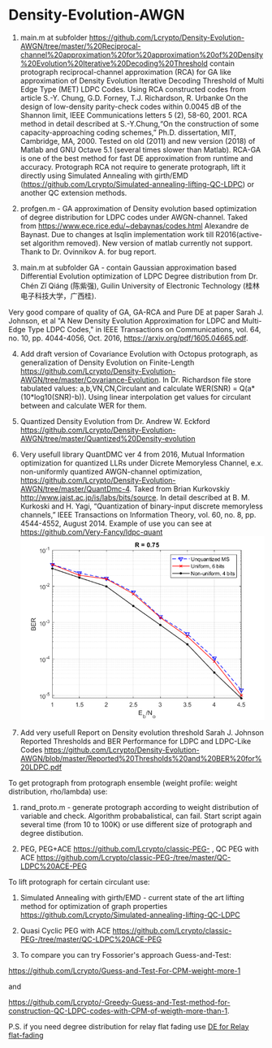 # Density-Evolution-AWGN
1. main.m at subfolder https://github.com/Lcrypto/Density-Evolution-AWGN/tree/master/%20Reciprocal-channel%20approximation%20for%20approximation%20of%20Density%20Evolution%20Iterative%20Decoding%20Threshold
contain protograph reciprocal-channel approximation (RCA) for GA like approximation of Density Evolution Iterative Decoding Threshold of  Multi Edge Type (MET) LDPC Codes. Using RCA constructed codes from article  S.-Y. Chung, G.D. Forney, T.J. Richardson, R. Urbanke  On the design of low-density parity-check codes within 0.0045 dB of the Shannon limit, IEEE Communications letters 5 (2), 58-60, 2001. RCA method in detail described at S.-Y.Chung,“On the construction of some capacity-approaching coding schemes,” Ph.D. dissertation, MIT, Cambridge, MA, 2000.  Tested on old (2011) and new version (2018) of Matlab and GNU Octave 5.1 (several times slower than Matlab). RCA-GA is one of the best method for fast DE approximation from runtime and accuracy.
Protograph RCA not require to generate protograph, lift it directly using Simulated Annealing with girth/EMD (https://github.com/Lcrypto/Simulated-annealing-lifting-QC-LDPC) or another QC extension methods. 

2. profgen.m - GA approximation of Density evolution based optimization of degree distribution for LDPC codes under AWGN-channel. Taked from https://www.ece.rice.edu/~debaynas/codes.html Alexandre de Baynast. Due to changes at lsqlin implementation work till R2016(active-set algorithm removed). New version of matlab currently not support. Thank to Dr. Ovinnikov A. for bug report.


3. main.m at subfolder GA - contain Gaussian approximation based Differential Evolution optimization of LDPC Degree distribution from Dr. Chén Zǐ Qiáng (陈紫强), Guilin University of Electronic Technology (桂林电子科技大学，广西桂). 


Very good compare of quality of GA, GA-RCA and Pure DE at paper Sarah J. Johnson, et al "A New Density Evolution Approximation for LDPC and Multi-Edge Type LDPC Codes," in IEEE Transactions on Communications, vol. 64, no. 10, pp. 4044-4056, Oct. 2016, https://arxiv.org/pdf/1605.04665.pdf.

4. Add draft version of Covariance Evolution with Octopus protograph, as generalization of Density Evolution on Finite-Length https://github.com/Lcrypto/Density-Evolution-AWGN/tree/master/Covariance-Evolution. In Dr. Richardson file store tabulated values: 
a,b,VN,CN,Circulant and calculate WER(SNR) = Q(a*(10*log10(SNR)-b)). Using linear interpolation get values for circulant between and calculate WER for them.

5. Quantized Density Evolution from Dr. Andrew W. Eckford   https://github.com/Lcrypto/Density-Evolution-AWGN/tree/master/Quantized%20Density-evolution

6. Very usefull library QuantDMC ver 4 from 2016, Mutual Information optimization for quantized LLRs under Dicrete Memoryless Channel, e.x. non-uniformly quantized AWGN-channel optimization, https://github.com/Lcrypto/Density-Evolution-AWGN/tree/master/QuantDmc-4. Taked from Brian Kurkovskiy  http://www.jaist.ac.jp/is/labs/bits/source. In detail described at B. M. Kurkoski and H. Yagi, “Quantization of binary-input discrete memoryless channels,” IEEE Transactions on Information Theory, vol. 60, no. 8, pp. 4544-4552, August 2014. 
Example of use you can see at https://github.com/Very-Fancy/ldpc-quant
![alt text](https://github.com/Lcrypto/Density-Evolution-AWGN/blob/master/QuantDmc-4/075eng.png)

7. Add very usefull Report on Density evolution threshold  Sarah J. Johnson Reported Thresholds and BER Performance for LDPC and LDPC-Like Codes https://github.com/Lcrypto/Density-Evolution-AWGN/blob/master/Reported%20Thresholds%20and%20BER%20for%20LDPC.pdf


To get protograph from protograph ensemble (weight profile: weight distribution, rho/lambda) use: 


1. rand_proto.m - generate protograph according to weight distribution of variable and check.
Algorithm probabalistical, can fail. Start script again several time (from 10 to 100K) or use different size of protograph and degree distibution.

2. PEG, PEG+ACE  https://github.com/Lcrypto/classic-PEG- , QC PEG with ACE  https://github.com/Lcrypto/classic-PEG-/tree/master/QC-LDPC%20ACE-PEG

To lift protograph for certain circulant use:
1. Simulated Annealing with girth/EMD - current state of the art lifting method for optimization of graph properties
https://github.com/Lcrypto/Simulated-annealing-lifting-QC-LDPC


2. Quasi Cyclic  PEG with ACE https://github.com/Lcrypto/classic-PEG-/tree/master/QC-LDPC%20ACE-PEG


3. To compare you can try Fossorier's approach Guess-and-Test:

https://github.com/Lcrypto/Guess-and-Test-For-CPM-weight-more-1 


and


https://github.com/Lcrypto/-Greedy-Guess-and-Test-method-for-construction-QC-LDPC-codes-with-CPM-of-weigth-more-than-1.

P.S. if you need degree distribution for relay flat fading use [DE for Relay flat-fading](https://github.com/Lcrypto/Density-Evolution-for-relay-flat-fading-channel-)


